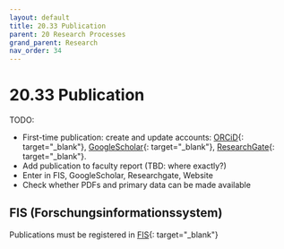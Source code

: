 ```yaml
---
layout: default
title: 20.33 Publication
parent: 20 Research Processes
grand_parent: Research
nav_order: 34
---
```


# 20.33 Publication

TODO:

- First-time publication: create and update accounts: [ORCiD](https://orcid.org/){: target="_blank"}, [GoogleScholar](https://scholar.google.com/intl/de/scholar/citations.html){: target="_blank"}, [ResearchGate](https://www.researchgate.net/){: target="_blank"}.
- Add publication to faculty report (TBD: where exactly?)
- Enter in FIS, GoogleScholar, Researchgate, Website
- Check whether PDFs and primary data can be made available 

## FIS (Forschungsinformationssystem)

Publications must be registered in [FIS]([https://fis.uni-bamberg.de/](https://fis.uni-bamberg.de/mydspace)){: target="_blank"}
